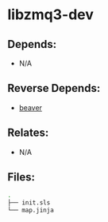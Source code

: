 # libzmq3-dev

## Depends:

  -  N/A

## Reverse Depends:

  -  [beaver](/salt/beaver)

## Relates:

  -  N/A

## Files:

```bash
.
├── init.sls
└── map.jinja
```
